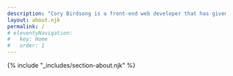 ```yaml
---
description: "Cory Birdsong is a front-end web developer that has given you one ticket (🎟) to see if anything chokes on emoji inside meta descriptions."
layout: about.njk
permalink: /
# eleventyNavigation:
#   key: Home
#   order: 1
---
```


{% include "_includes/section-about.njk" %}